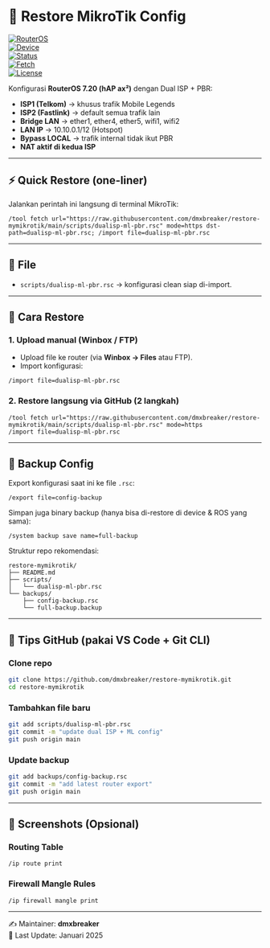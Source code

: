 # 🔄 Restore MikroTik Config

[![RouterOS](https://img.shields.io/badge/RouterOS-7.20-green)](https://github.com/dmxbreaker/restore-mymikrotik)  
[![Device](https://img.shields.io/badge/Device-hAP%20ax²-blue)](https://github.com/dmxbreaker/restore-mymikrotik)  
[![Status](https://img.shields.io/badge/Config-Tested-success)](https://github.com/dmxbreaker/restore-mymikrotik)  
[![Fetch](https://img.shields.io/badge/Fetch%20%26%20Import-Ready-orange)](https://github.com/dmxbreaker/restore-mymikrotik)  
[![License](https://img.shields.io/badge/License-MIT-lightgrey)](https://github.com/dmxbreaker/restore-mymikrotik)  

Konfigurasi **RouterOS 7.20 (hAP ax²)** dengan Dual ISP + PBR:  

- **ISP1 (Telkom)** → khusus trafik Mobile Legends  
- **ISP2 (Fastlink)** → default semua trafik lain  
- **Bridge LAN** → ether1, ether4, ether5, wifi1, wifi2  
- **LAN IP** → 10.10.0.1/12 (Hotspot)  
- **Bypass LOCAL** → trafik internal tidak ikut PBR  
- **NAT aktif di kedua ISP**

---

## ⚡ Quick Restore (one-liner)

Jalankan perintah ini langsung di terminal MikroTik:  

```rsc
/tool fetch url="https://raw.githubusercontent.com/dmxbreaker/restore-mymikrotik/main/scripts/dualisp-ml-pbr.rsc" mode=https dst-path=dualisp-ml-pbr.rsc; /import file=dualisp-ml-pbr.rsc
```

---

## 📂 File

- `scripts/dualisp-ml-pbr.rsc` → konfigurasi clean siap di-import.  

---

## 🔄 Cara Restore

### 1. Upload manual (Winbox / FTP)

- Upload file ke router (via **Winbox → Files** atau FTP).  
- Import konfigurasi:  

```rsc
/import file=dualisp-ml-pbr.rsc
```

### 2. Restore langsung via GitHub (2 langkah)

```rsc
/tool fetch url="https://raw.githubusercontent.com/dmxbreaker/restore-mymikrotik/main/scripts/dualisp-ml-pbr.rsc" mode=https
/import file=dualisp-ml-pbr.rsc
```

---

## 💾 Backup Config

Export konfigurasi saat ini ke file `.rsc`:  

```rsc
/export file=config-backup
```

Simpan juga binary backup (hanya bisa di-restore di device & ROS yang sama):  

```rsc
/system backup save name=full-backup
```

Struktur repo rekomendasi:  

```
restore-mymikrotik/
├── README.md
├── scripts/
│   └── dualisp-ml-pbr.rsc
└── backups/
    ├── config-backup.rsc
    └── full-backup.backup
```

---

## 📌 Tips GitHub (pakai VS Code + Git CLI)

### Clone repo

```bash
git clone https://github.com/dmxbreaker/restore-mymikrotik.git
cd restore-mymikrotik
```

### Tambahkan file baru

```bash
git add scripts/dualisp-ml-pbr.rsc
git commit -m "update dual ISP + ML config"
git push origin main
```

### Update backup

```bash
git add backups/config-backup.rsc
git commit -m "add latest router export"
git push origin main
```

---

## 📸 Screenshots (Opsional)

### Routing Table

```rsc
/ip route print
```

### Firewall Mangle Rules

```rsc
/ip firewall mangle print
```

---

✍️ Maintainer: **dmxbreaker**  
📌 Last Update: Januari 2025
